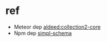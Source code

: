 # ref

* Meteor dep [aldeed:collection2-core](https://github.com/aldeed/meteor-collection2-core)
* Npm dep [simpl-schema](https://github.com/aldeed/node-simple-schema)
